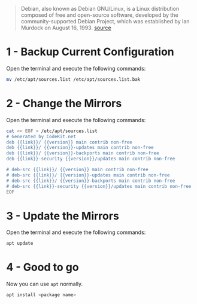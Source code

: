 > Debian, also known as Debian GNU/Linux, is a Linux distribution composed of free and open-source software, developed by the community-supported Debian Project, which was established by Ian Murdock on August 16, 1993.
[source](https://en.wikipedia.org/wiki/Debian)

# 1 - Backup Current Configuration
Open the terminal and execute the following commands:

```bash
mv /etc/apt/sources.list /etc/apt/sources.list.bak
```

# 2 - Change the Mirrors
Open the terminal and execute the following commands:

```bash
cat << EOF > /etc/apt/sources.list
# Generated by CodeKit.net
deb {{link}}/ {{version}} main contrib non-free
deb {{link}}/ {{version}}-updates main contrib non-free
deb {{link}}/ {{version}}-backports main contrib non-free
deb {{link}}-security {{version}}/updates main contrib non-free

# deb-src {{link}}/ {{version}} main contrib non-free
# deb-src {{link}}/ {{version}}-updates main contrib non-free
# deb-src {{link}}/ {{version}}-backports main contrib non-free
# deb-src {{link}}-security {{version}}/updates main contrib non-free
EOF
```

# 3 - Update the Mirrors
Open the terminal and execute the following commands:

```bash
apt update
```

# 4 - Good to go
Now you can use `apt` normally.

```bash
apt install <package name>
```
